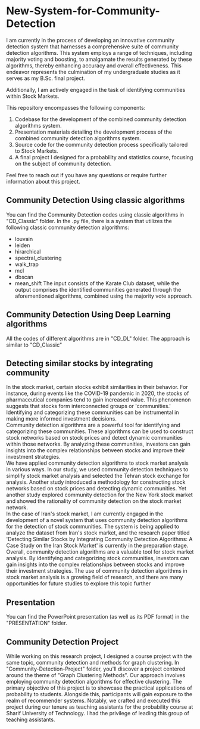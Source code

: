# New-System-for-Community-Detection

I am currently in the process of developing an innovative community detection system that harnesses a comprehensive suite of community detection algorithms. This system employs a range of techniques, including majority voting and boosting, to amalgamate the results generated by these algorithms, thereby enhancing accuracy and overall effectiveness. This endeavor represents the culmination of my undergraduate studies as it serves as my B.Sc. final project. 

Additionally, I am actively engaged in the task of identifying communities within Stock Markets.

This repository encompasses the following components:

1. Codebase for the development of the combined community detection algorithms system.
2. Presentation materials detailing the development process of the combined community detection algorithms system.
3. Source code for the community detection process specifically tailored to Stock Markets.
4. A final project I designed for a probability and statistics course, focusing on the subject of community detection.

Feel free to reach out if you have any questions or require further information about this project.

## Community Detection Using classic algorithms
You can find the Community Detection codes using classic algorithms in "CD_Classic" folder. In the .py file, there is a system that utilizes the following classic community detection algorithms:
- louvain
- leiden
- hirarchical
- spectral_clustering
- walk_trap
- mcl
- dbscan
- mean_shift
The input consists of the Karate Club dataset, while the output comprises the identified communities generated through the aforementioned algorithms, combined using the majority vote approach.

## Community Detection Using Deep Learning algorithms
All the codes of different algorithms are in "CD_DL" folder. The approach is similar to "CD_Classic"

## Detecting similar stocks by integrating community
In the stock market, certain stocks exhibit similarities in their behavior. For instance, during events like the COVID-19 pandemic in 2020, the stocks of pharmaceutical companies tend to gain increased value. This phenomenon suggests that stocks form interconnected groups or 'communities.' Identifying and categorizing these communities can be instrumental in making more informed investment decisions.
<br>
Community detection algorithms are a powerful tool for identifying and categorizing these communities. These algorithms can be used to construct stock networks based on stock prices and detect dynamic communities within those networks. By analyzing these communities, investors can gain insights into the complex relationships between stocks and improve their investment strategies.
<br>
We have applied community detection algorithms to stock market analysis in various ways. In our study, we used community detection techniques to simplify stock market analysis and selected the Tehran stock exchange for analysis. Another study introduced a methodology for constructing stock networks based on stock prices and detecting dynamic communities. Yet another study explored community detection for the New York stock market and showed the rationality of community detection on the stock market network.
<br>
In the case of Iran's stock market, I am currently engaged in the development of a novel system that uses community detection algorithms for the detection of stock communities. The system is being applied to analyze the dataset from Iran's stock market, and the research paper titled 'Detecting Similar Stocks by Integrating Community Detection Algorithms: A Case Study on the Iran Stock Market' is currently in the preparation stage.
<br>
Overall, community detection algorithms are a valuable tool for stock market analysis. By identifying and categorizing stock communities, investors can gain insights into the complex relationships between stocks and improve their investment strategies. The use of community detection algorithms in stock market analysis is a growing field of research, and there are many opportunities for future studies to explore this topic further

## Presentation
You can find the PowerPoint presentation (as well as its PDF format) in the "PRESENTATION" folder.

## Community Detection Project
While working on this research project, I designed a course project with the same topic, community detection and methods for graph clustering. In "Community-Detection-Project" folder, you'll discover a project centered around the theme of "Graph Clustering Methods". Our approach involves employing community detection algorithms for effective clustering. The primary objective of this project is to showcase the practical applications of probability to students. Alongside this, participants will gain exposure to the realm of recommender systems. Notably, we crafted and executed this project during our tenure as teaching assistants for the probability course at Sharif University of Technology. I had the privilege of leading this group of teaching assistants.
